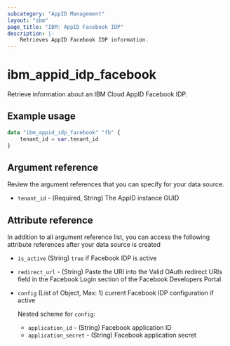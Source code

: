 ```yaml
---
subcategory: "AppID Management"
layout: "ibm"
page_title: "IBM: AppID Facebook IDP"
description: |-
    Retrieves AppID Facebook IDP information.
---
```


# ibm_appid_idp_facebook
Retrieve information about an IBM Cloud AppID Facebook IDP.

## Example usage

```terraform
data "ibm_appid_idp_facebook" "fb" {
    tenant_id = var.tenant_id   
}
```

## Argument reference
Review the argument references that you can specify for your data source.

- `tenant_id` - (Required, String) The AppID instance GUID

## Attribute reference
In addition to all argument reference list, you can access the following attribute references after your data source is created

- `is_active` (String) `true` if Facebook IDP is active
- `redirect_url` - (String) Paste the URI into the Valid OAuth redirect URIs field in the Facebook Login section of the Facebook Developers Portal
- `config` (List of Object, Max: 1) current Facebook IDP configuration if active

  Nested scheme for `config`:
    - `application_id` - (String) Facebook application ID
    - `application_secret` - (String) Facebook application secret
